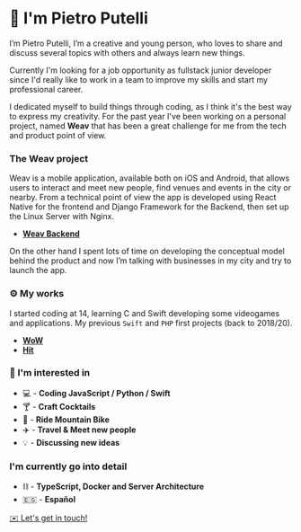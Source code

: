 # 👋 I'm Pietro Putelli

I’m Pietro Putelli, I’m a creative and young person, who loves to share and discuss several topics with others and always learn new things.

Currently I'm looking for a job opportunity as fullstack junior developer since I'd really like to work in a team to improve my skills and start my professional career.

I dedicated myself to build things through coding, as I think it's the best way to express my creativity.
For the past year I've been working on a personal project, named **Weav** that has been a great challenge for me from the tech and product point of view.

### The Weav project

Weav is a mobile application, available both on iOS and Android, that allows users to interact and meet new people, find venues and events in the city or nearby. From a technical point of view the app is developed using React Native for the frontend and Django Framework for the Backend, then set up the Linux Server with Nginx.

- **[Weav Backend](https://github.com/Pietro-Putelli/weav-backend)**

On the other hand I spent lots of time on developing the conceptual model behind the product and now I’m talking with businesses in my city and try to launch the app.

### ⚙️ My works

I started coding at 14, learning C and Swift developing some videogames and applications. 
My previous `Swift` and `PHP` first projects (back to 2018/20).

- **[WoW](https://github.com/Pietro-Putelli/wow-ios)**
- **[Hit](https://github.com/Pietro-Putelli/hit-ios)**

### 🔭 I'm interested in

- 💻 - **Coding JavaScript / Python / Swift**
- 🍸 - **Craft Cocktails**
- 🚴 - **Ride Mountain Bike**
- ✈️ - **Travel & Meet new people**
- 💡 - **Discussing new ideas**

### I'm currently go into detail

- ⛓️ - **TypeScript, Docker and Server Architecture**
- 🇪🇸 - **Español**


[✉️ Let's get in touch!](mailto:pietro.putelli@gmail.com)
